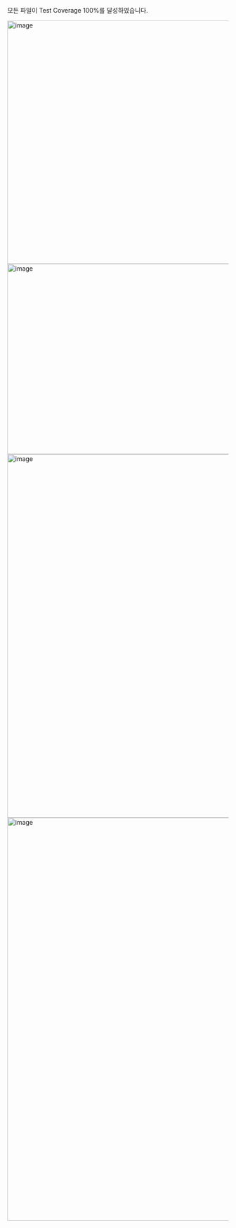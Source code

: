 모든 파일이 Test Coverage 100%를 달성하였습니다.

<img width="1673" height="552" alt="image" src="https://github.com/user-attachments/assets/c563f39d-e7d8-4b1b-bb37-ef51ebd48811" />

<img width="1540" height="432" alt="image" src="https://github.com/user-attachments/assets/fb27886c-ea3f-423c-9137-6c7a8b10c7bc" />

<img width="1330" height="825" alt="image" src="https://github.com/user-attachments/assets/96fc8122-4691-48a9-980b-63e7ebbe9adf" />

<img width="911" height="915" alt="image" src="https://github.com/user-attachments/assets/507ee9dd-e54d-4ba2-93ad-9ec05b71c63d" />
